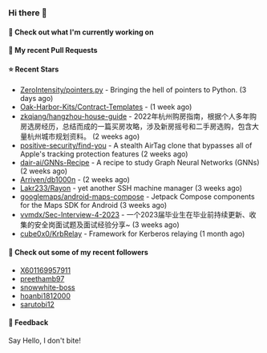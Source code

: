 ### Hi there 👋

#### 👷 Check out what I'm currently working on

#### 🔨 My recent Pull Requests


#### ⭐ Recent Stars

- [ZeroIntensity/pointers.py](https://github.com/ZeroIntensity/pointers.py) - Bringing the hell of pointers to Python. (3 days ago)
- [Oak-Harbor-Kits/Contract-Templates](https://github.com/Oak-Harbor-Kits/Contract-Templates) -  (1 week ago)
- [zkqiang/hangzhou-house-guide](https://github.com/zkqiang/hangzhou-house-guide) - 2022年杭州购房指南，根据个人多年购房选房经历，总结而成的一篇买房攻略，涉及新房摇号和二手房选购，包含大量杭州城市规划资料。 (2 weeks ago)
- [positive-security/find-you](https://github.com/positive-security/find-you) - A stealth AirTag clone that bypasses all of Apple&#39;s tracking protection features (2 weeks ago)
- [dair-ai/GNNs-Recipe](https://github.com/dair-ai/GNNs-Recipe) - A recipe to study Graph Neural Networks (GNNs) (2 weeks ago)
- [Arriven/db1000n](https://github.com/Arriven/db1000n) -  (2 weeks ago)
- [Lakr233/Rayon](https://github.com/Lakr233/Rayon) - yet another SSH machine manager (3 weeks ago)
- [googlemaps/android-maps-compose](https://github.com/googlemaps/android-maps-compose) - Jetpack Compose components for the Maps SDK for Android (3 weeks ago)
- [vvmdx/Sec-Interview-4-2023](https://github.com/vvmdx/Sec-Interview-4-2023) - 一个2023届毕业生在毕业前持续更新、收集的安全岗面试题及面试经验分享~ (3 weeks ago)
- [cube0x0/KrbRelay](https://github.com/cube0x0/KrbRelay) - Framework for Kerberos relaying  (1 month ago)

#### 👯 Check out some of my recent followers

- [X601169957911](https://github.com/X601169957911)
- [preethamb97](https://github.com/preethamb97)
- [snowwhite-boss](https://github.com/snowwhite-boss)
- [hoanbi1812000](https://github.com/hoanbi1812000)
- [sarutobi12](https://github.com/sarutobi12)

#### 💬 Feedback

Say Hello, I don't bite!